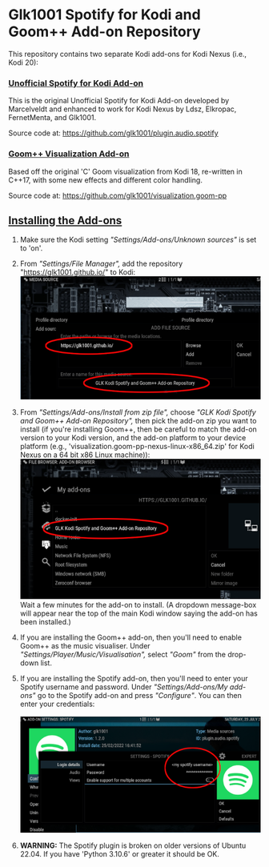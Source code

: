 # Glk1001 Spotify for Kodi and Goom++ Add-on Repository

This repository contains two separate Kodi add-ons for Kodi Nexus (i.e., Kodi 20):

### <u>Unofficial Spotify for Kodi Add-on</u>

This is the original Unofficial Spotify for Kodi Add-on developed by Marcelveldt and enhanced to work for Kodi Nexus
by Ldsz, Elkropac, FernetMenta, and Glk1001.

Source code at: https://github.com/glk1001/plugin.audio.spotify

### <u>Goom++ Visualization Add-on</u>

Based off the original 'C' Goom visualization from Kodi 18, re-written in C++17, with some new effects
and different color handling.

Source code at: https://github.com/glk1001/visualization.goom-pp


## <u>Installing the Add-ons</u>

1. Make sure the Kodi setting *"Settings/Add-ons/Unknown sources"* is set to 'on'.

1. From *"Settings/File Manager",* add the repository "https://glk1001.github.io/" to Kodi:<br>
![add repo image](README-add-repo.png "Add repo")

1. From *"Settings/Add-ons/Install from zip file",* choose *"GLK Kodi Spotify and Goom++ Add-on Repository",*
then pick the add-on zip you want to install (if you're installing Goom++, then be careful to match the add-on
version to your Kodi version, and the add-on platform to your device platform
(e.g., 'visualization.goom-pp-nexus-linux-x86_64.zip' for Kodi Nexus on a 64 bit x86 Linux machine)):<br>
![install from zip image](README-install-from-zip.png "Install from zip")<br>
Wait a few minutes for the add-on to install. (A dropdown message-box will appear near the top of the main Kodi
window saying the add-on has been installed.)

1. If you are installing the Goom++ add-on, then you'll need to enable Goom++ as the music visualiser. Under
*"Settings/Player/Music/Visualisation",* select *"Goom"* from the drop-down list.

1. If you are installing the Spotify add-on, then you'll need to enter your Spotify username and password. Under
*"Settings/Add-ons/My add-ons"* go to the Spotify add-on and press *"Configure"*. You can then enter your credentials:<br><br>
![spotify credentials image](README-spotify-credentials.png "Spotify credentials")

1. **WARNING:** The Spotify plugin is broken on older versions of Ubuntu 22.04. If you have 'Python 3.10.6' or greater it should be OK.
